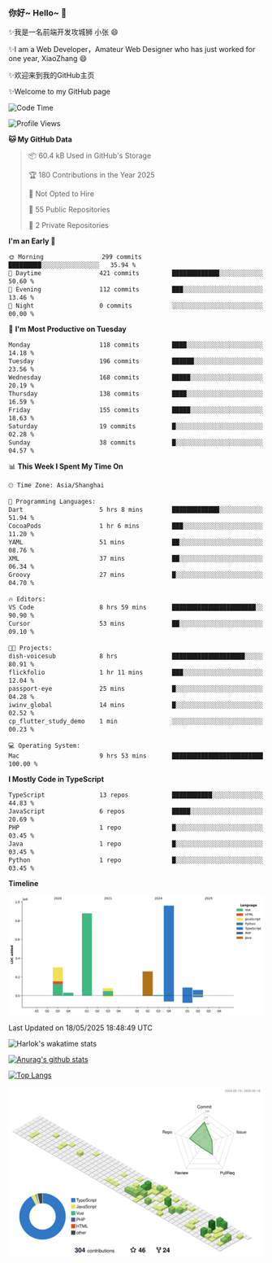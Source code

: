 ### 你好~ Hello~ 👋

✨我是一名前端开发攻城狮 小张 😄

✨I am a Web Developer，Amateur Web Designer who has just worked for one year, XiaoZhang 😄

✨欢迎来到我的GitHub主页

✨Welcome to my GitHub page
<!--
**7148505/7148505** is a ✨ _special_ ✨ repository because its `README.md` (this file) appears on your GitHub profile.

Here are some ideas to get you started:

- 🔭 I’m currently working on ...
- 🌱 I’m currently learning ...
- 👯 I’m looking to collaborate on ...
- 🤔 I’m looking for help with ...
- 💬 Ask me about ...
- 📫 How to reach me: ...
- 😄 Pronouns: ...
- ⚡ Fun fact: ...
-->

<!--START_SECTION:waka-->
![Code Time](http://img.shields.io/badge/Code%20Time-2%2C675%20hrs%2045%20mins-blue)

![Profile Views](http://img.shields.io/badge/Profile%20Views-0-blue)

**🐱 My GitHub Data** 

> 📦 60.4 kB Used in GitHub's Storage 
 > 
> 🏆 180 Contributions in the Year 2025
 > 
> 🚫 Not Opted to Hire
 > 
> 📜 55 Public Repositories 
 > 
> 🔑 2 Private Repositories 
 > 
**I'm an Early 🐤** 

```text
🌞 Morning                299 commits         █████████░░░░░░░░░░░░░░░░   35.94 % 
🌆 Daytime                421 commits         █████████████░░░░░░░░░░░░   50.60 % 
🌃 Evening                112 commits         ███░░░░░░░░░░░░░░░░░░░░░░   13.46 % 
🌙 Night                  0 commits           ░░░░░░░░░░░░░░░░░░░░░░░░░   00.00 % 
```
📅 **I'm Most Productive on Tuesday** 

```text
Monday                   118 commits         ████░░░░░░░░░░░░░░░░░░░░░   14.18 % 
Tuesday                  196 commits         ██████░░░░░░░░░░░░░░░░░░░   23.56 % 
Wednesday                168 commits         █████░░░░░░░░░░░░░░░░░░░░   20.19 % 
Thursday                 138 commits         ████░░░░░░░░░░░░░░░░░░░░░   16.59 % 
Friday                   155 commits         █████░░░░░░░░░░░░░░░░░░░░   18.63 % 
Saturday                 19 commits          █░░░░░░░░░░░░░░░░░░░░░░░░   02.28 % 
Sunday                   38 commits          █░░░░░░░░░░░░░░░░░░░░░░░░   04.57 % 
```


📊 **This Week I Spent My Time On** 

```text
🕑︎ Time Zone: Asia/Shanghai

💬 Programming Languages: 
Dart                     5 hrs 8 mins        █████████████░░░░░░░░░░░░   51.94 % 
CocoaPods                1 hr 6 mins         ███░░░░░░░░░░░░░░░░░░░░░░   11.20 % 
YAML                     51 mins             ██░░░░░░░░░░░░░░░░░░░░░░░   08.76 % 
XML                      37 mins             ██░░░░░░░░░░░░░░░░░░░░░░░   06.34 % 
Groovy                   27 mins             █░░░░░░░░░░░░░░░░░░░░░░░░   04.70 % 

🔥 Editors: 
VS Code                  8 hrs 59 mins       ███████████████████████░░   90.90 % 
Cursor                   53 mins             ██░░░░░░░░░░░░░░░░░░░░░░░   09.10 % 

🐱‍💻 Projects: 
dish-voicesub            8 hrs               ████████████████████░░░░░   80.91 % 
flickfolio               1 hr 11 mins        ███░░░░░░░░░░░░░░░░░░░░░░   12.04 % 
passport-eye             25 mins             █░░░░░░░░░░░░░░░░░░░░░░░░   04.28 % 
iwinv_global             14 mins             █░░░░░░░░░░░░░░░░░░░░░░░░   02.52 % 
cp_flutter_study_demo    1 min               ░░░░░░░░░░░░░░░░░░░░░░░░░   00.23 % 

💻 Operating System: 
Mac                      9 hrs 53 mins       █████████████████████████   100.00 % 
```

**I Mostly Code in TypeScript** 

```text
TypeScript               13 repos            ███████████░░░░░░░░░░░░░░   44.83 % 
JavaScript               6 repos             █████░░░░░░░░░░░░░░░░░░░░   20.69 % 
PHP                      1 repo              █░░░░░░░░░░░░░░░░░░░░░░░░   03.45 % 
Java                     1 repo              █░░░░░░░░░░░░░░░░░░░░░░░░   03.45 % 
Python                   1 repo              █░░░░░░░░░░░░░░░░░░░░░░░░   03.45 % 
```



**Timeline**

![Lines of Code chart](https://raw.githubusercontent.com/littleCareless/littleCareless/master/assets/bar_graph.png)


 Last Updated on 18/05/2025 18:48:49 UTC
<!--END_SECTION:waka-->
![Harlok's wakatime stats](https://github-readme-stats.vercel.app/api/wakatime?username=littleCareless)

[![Anurag's github stats](https://github-readme-stats.vercel.app/api?username=littleCareless)](https://github.com/anuraghazra/github-readme-stats)

[![Top Langs](https://github-readme-stats.vercel.app/api/top-langs/?username=littleCareless&layout=compact)](https://github.com/anuraghazra/github-readme-stats)

![](./profile-3d-contrib/profile-green-animate.svg)
